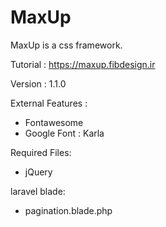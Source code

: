 # MaxUp
MaxUp is a css framework.

Tutorial : https://maxup.fibdesign.ir

Version : 1.1.0

External Features : 
- Fontawesome
- Google Font : Karla

Required Files:
- jQuery

laravel blade:
- pagination.blade.php
